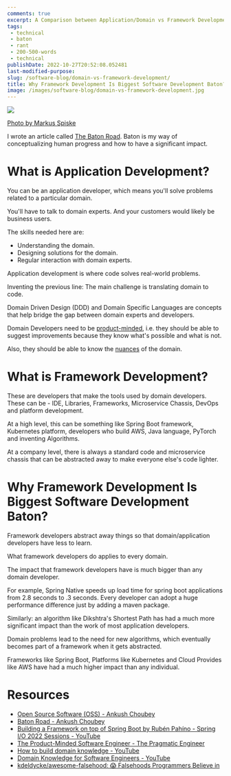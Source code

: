 ```yaml
---
comments: true
excerpt: A Comparison between Application/Domain vs Framework Development
tags:
 - technical
 - baton
 - rant
 - 200-500-words
 - technical
publishDate: 2022-10-27T20:52:08.052481
last-modified-purpose:
slug: /software-blog/domain-vs-framework-development/
title: Why Framework Development Is Biggest Software Development Baton?
image: /images/software-blog/domain-vs-framework-development.jpg
---
```

![](/images/software-blog/domain-vs-framework-development.jpg)

[Photo by Markus Spiske](https://www.pexels.com/photo/brown-and-white-concrete-building-227729/)

I wrote an article called [The Baton Road](/baton). Baton is my way of conceptualizing human progress and how to have a significant impact.

# What is Application Development?

You can be an application developer, which means you'll solve problems related to a particular domain.

You'll have to talk to domain experts. And your customers would likely be business users.

The skills needed here are:
- Understanding the domain.
- Designing solutions for the domain.
- Regular interaction with domain experts.

Application development is where code solves real-world problems.

Inventing the previous line: The main challenge is translating domain to code.

Domain Driven Design (DDD) and Domain Specific Languages are concepts that help bridge the gap between domain experts and developers.

Domain Developers need to be [product-minded](https://blog.pragmaticengineer.com/the-product-minded-engineer/), i.e. they should be able to suggest improvements because they know what's possible and what is not.

Also, they should be able to know the [nuances](https://github.com/kdeldycke/awesome-falsehood) of the domain.

# What is Framework Development?

These are developers that make the tools used by domain developers. These can be - IDE, Libraries, Frameworks, Microservice Chassis, DevOps and platform development.

At a high level, this can be something like Spring Boot framework, Kubernetes platform, developers who build AWS, Java language, PyTorch and inventing Algorithms.

At a company level, there is always a standard code and microservice chassis that can be abstracted away to make everyone else's code lighter.

# Why Framework Development Is Biggest Software Development Baton?

Framework developers abstract away things so that domain/application developers have less to learn.

What framework developers do applies to every domain.

The impact that framework developers have is much bigger than any domain developer.

For example, Spring Native speeds up load time for spring boot applications from 2.8 seconds to .3 seconds. Every developer can adopt a huge performance difference just by adding a maven package.

Similarly: an algorithm like Dikshtra's Shortest Path has had a much more significant impact than the work of most application developers.

Domain problems lead to the need for new algorithms, which eventually becomes part of a framework when it gets abstracted.

Frameworks like Spring Boot, Platforms like Kubernetes and Cloud Provides like AWS have had a much higher impact than any individual.

# Resources

- [Open Source Software (OSS) - Ankush Choubey](https://www.ankushchoubey.com/software-blog/open-source/)
- [Baton Road - Ankush Choubey](https://www.ankushchoubey.com/baton/)
- [Building a Framework on top of Spring Boot by Rubén Pahíno - Spring I/O 2022 Sessions - YouTube](https://www.youtube.com/watch?v=1qT__SBWOhA)
- [The Product-Minded Software Engineer - The Pragmatic Engineer](https://blog.pragmaticengineer.com/the-product-minded-engineer/?ref=hackernoon.com)
- [How to build domain knowledge - YouTube](https://www.youtube.com/watch?v=Zcdy1BpozW0)
- [Domain Knowledge for Software Engineers - YouTube](https://www.youtube.com/playlist?list=PLc3SzDYhhiGWLZ43ALf6tgvFbmctvsVmU)
- [kdeldycke/awesome-falsehood: 😱 Falsehoods Programmers Believe in](https://github.com/kdeldycke/awesome-falsehood)
